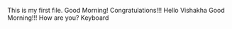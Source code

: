 This is my first file.
Good Morning!
Congratulations!!!
Hello Vishakha Good Morning!!!
How are you?
Keyboard